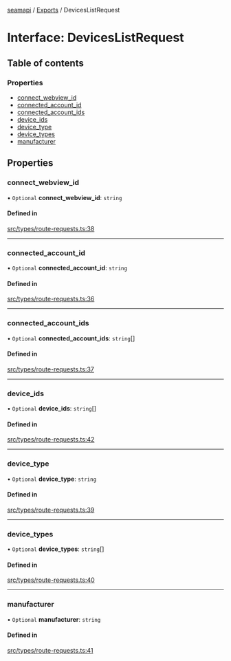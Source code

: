 [seamapi](../README.md) / [Exports](../modules.md) / DevicesListRequest

# Interface: DevicesListRequest

## Table of contents

### Properties

- [connect\_webview\_id](DevicesListRequest.md#connect_webview_id)
- [connected\_account\_id](DevicesListRequest.md#connected_account_id)
- [connected\_account\_ids](DevicesListRequest.md#connected_account_ids)
- [device\_ids](DevicesListRequest.md#device_ids)
- [device\_type](DevicesListRequest.md#device_type)
- [device\_types](DevicesListRequest.md#device_types)
- [manufacturer](DevicesListRequest.md#manufacturer)

## Properties

### connect\_webview\_id

• `Optional` **connect\_webview\_id**: `string`

#### Defined in

[src/types/route-requests.ts:38](https://github.com/seamapi/javascript/blob/main/src/types/route-requests.ts#L38)

___

### connected\_account\_id

• `Optional` **connected\_account\_id**: `string`

#### Defined in

[src/types/route-requests.ts:36](https://github.com/seamapi/javascript/blob/main/src/types/route-requests.ts#L36)

___

### connected\_account\_ids

• `Optional` **connected\_account\_ids**: `string`[]

#### Defined in

[src/types/route-requests.ts:37](https://github.com/seamapi/javascript/blob/main/src/types/route-requests.ts#L37)

___

### device\_ids

• `Optional` **device\_ids**: `string`[]

#### Defined in

[src/types/route-requests.ts:42](https://github.com/seamapi/javascript/blob/main/src/types/route-requests.ts#L42)

___

### device\_type

• `Optional` **device\_type**: `string`

#### Defined in

[src/types/route-requests.ts:39](https://github.com/seamapi/javascript/blob/main/src/types/route-requests.ts#L39)

___

### device\_types

• `Optional` **device\_types**: `string`[]

#### Defined in

[src/types/route-requests.ts:40](https://github.com/seamapi/javascript/blob/main/src/types/route-requests.ts#L40)

___

### manufacturer

• `Optional` **manufacturer**: `string`

#### Defined in

[src/types/route-requests.ts:41](https://github.com/seamapi/javascript/blob/main/src/types/route-requests.ts#L41)
